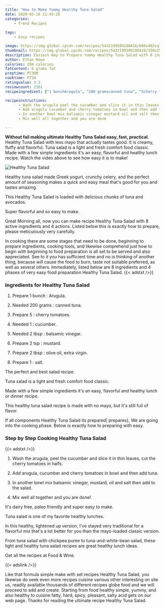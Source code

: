 ```yaml
---
title: "How to Make Yummy Healthy Tuna Salad"
date: 2020-03-16 11:45:28
categories:
    - Trend Recipes
    
tags:
    - Easy recipes

image: https://img-global.cpcdn.com/recipes/5432199509180416/680x482cq70/healthy-tuna-salad-recipe-main-photo.jpg
thumbnail: https://img-global.cpcdn.com/recipes/5432199509180416/350x250cq70/healthy-tuna-salad-recipe-main-photo.jpg
description: Easiest Way to Prepare Yummy Healthy Tuna Salad with 8 ingredients and 4 stages of easy cooking.
author: Ethan Rowe
calories: 204 calories
fatContent: 6 grams fat
preptime: PT30M
cooktime: PT1H
ratingvalue: 3.3
reviewcount: 2361
recipeingredient: ["1 bunchArugula", "200 gramscanned tuna", "5cherry tomatoes", "1cucumber", "2 tbspbalsamic vinegar", "2 tspmustard", "2 tbspolive oil extra virgin", "1salt"]

recipeinstructions: 
      - Wash the arugula peel the cucumber and slice it in thin leaves cut the cherry tomatoes in halfs 
      - Add arugula cucumber and cherry tomatoes in bowl and then add tuna 
      - In another bowl mix balsamic vinegar mustard oil and salt then add to the salad 
      - Mix well all together and you are done

---
```




**Without fail making ultimate Healthy Tuna Salad easy, fast, practical**. Healthy Tuna Salad with less mayo that actually tastes good. It is creamy, fluffy and flavorful. Tuna salad is a light and fresh comfort food classic. Made with a few simple ingredients it&#39;s an easy, flavorful and healthy lunch recipe. Watch the video above to see how easy it is to make!


![Healthy Tuna Salad](https://img-global.cpcdn.com/recipes/5432199509180416/680x482cq70/healthy-tuna-salad-recipe-main-photo.jpg "Healthy Tuna Salad")



Healthy tuna salad made Greek yogurt, crunchy celery, and the perfect amount of seasoning makes a quick and easy meal that&#39;s good for you and tastes amazing.

This Healthy Tuna Salad is loaded with delicious chunks of tuna and avocados.

Super flavorful and so easy to make.


Great Morning all, now you can make recipe Healthy Tuna Salad with 8 active ingredients and 4 actions. Listed below this is exactly how to prepare, please meticulously very carefully.

In cooking there are some stages that need to be done, beginning to prepare ingredients, cooking tools, and likewise comprehend just how to begin with beginning to food preparation is all set to be served and also appreciated. See to it you has sufficient time and no is thinking of another thing, because will cause the food to burn, taste not suitable preferred, as well as several others. Immediately, listed below are 8 ingredients and 4 phases of very easy food preparation Healthy Tuna Salad.
{{< adstxt />}}

### Ingredients for Healthy Tuna Salad


1. Prepare 1 bunch : Arugula.

1. Needed 200 grams : canned tuna.

1. Prepare 5 : cherry tomatoes.

1. Needed 1 : cucumber.

1. Needed 2 tbsp : balsamic vinegar.

1. Prepare 2 tsp : mustard.

1. Prepare 2 tbsp : olive oil, extra virgin.

1. Prepare 1 : salt.


The perfect and best salad recipe.

Tuna salad is a light and fresh comfort food classic.

Made with a few simple ingredients it&#39;s an easy, flavorful and healthy lunch or dinner recipe.

This healthy tuna salad recipe is made with no mayo, but it&#39;s still full of flavor.


If all components Healthy Tuna Salad its prepared| prepares}, We are going into the cooking phase. Below is exactly how to preparing with easy.

### Step by Step Cooking Healthy Tuna Salad

{{< adstxt />}}


1. Wash the arugula, peel the cucumber and slice it in thin leaves, cut the cherry tomatoes in halfs.



1. Add arugula, cucumber and cherry tomatoes in bowl and then add tuna.



1. In another bowl mix balsamic vinegar, mustard, oil and salt then add to the salad.



1. Mix well all together and you are done!.




It&#39;s dairy free, paleo friendly and super easy to make.

Tuna salad is one of my favorite healthy lunches.

In this healthy, lightened up version, I&#39;ve stayed very traditional for a flavorful mix that&#39;s a lot better for you than the mayo-loaded classic version.

From tuna salad with chickpea puree to tuna-and-white-bean salad, these light and healthy tuna salad recipes are great healthy lunch ideas.

Get all the recipes at Food &amp; Wine.


{{< adslink />}}

Like that formula simple make with set recipes Healthy Tuna Salad, you likewise do seek even more recipes cuisine various other interesting on site us, readily available thousands of different recipes globe food and we will proceed to add and create. Starting from food healthy simple, yummy, and also healthy to cuisine fatty, hard, spicy, pleasant, salty acid gets on our web page. Thanks for reading the ultimate recipe Healthy Tuna Salad.
